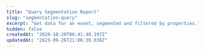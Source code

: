 ```yaml
---
title: "Query Segmentation Report"
slug: "segmentation-query"
excerpt: "Get data for an event, segmented and filtered by properties."
hidden: false
createdAt: "2020-10-20T00:41:48.197Z"
updatedAt: "2023-09-26T21:06:39.038Z"
---
```

